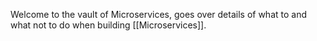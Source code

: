 Welcome to the vault of Microservices, goes over details of what to and what not to do when building [[Microservices]].